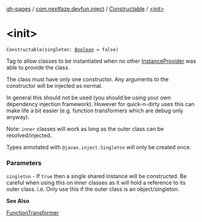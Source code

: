 [gh-pages](../../index.md) / [com.nextfaze.devfun.inject](../index.md) / [Constructable](index.md) / [&lt;init&gt;](./-init-.md)

# &lt;init&gt;

`Constructable(singleton: `[`Boolean`](https://kotlinlang.org/api/latest/jvm/stdlib/kotlin/-boolean/index.html)` = false)`

Tag to allow classes to be instantiated when no other [InstanceProvider](../-instance-provider/index.md) was able to provide the class.

The class must have only one constructor. Any arguments to the constructor will be injected as normal.

In general this should not be used (you should be using your own dependency injection framework).
However for quick-n-dirty uses this can make life a bit easier (e.g. function transformers which are debug only anyway).

Note: `inner` classes will work as long as the outer class can be resolved/injected..

Types annotated with `@javax.inject.Singleton` will only be created once.

### Parameters

`singleton` - If `true` then a single shared instance will be constructed.
Be careful when using this on inner classes as it will hold a reference to its outer class.
i.e. Only use this if the outer class is an object/singleton.

**See Also**

[FunctionTransformer](../../com.nextfaze.devfun.function/-function-transformer/index.md)

